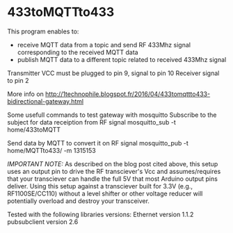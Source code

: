 # 433toMQTTto433
  This program enables to:  
  - receive MQTT data from a topic and send RF 433Mhz signal corresponding to the received MQTT data  
  - publish MQTT data to a different topic related to received 433Mhz signal

Transmitter VCC must be plugged to pin 9, signal to pin 10
Receiver signal to pin 2

More info on http://1technophile.blogspot.fr/2016/04/433tomqttto433-bidirectional-gateway.html

Some usefull commands to test gateway with mosquitto
Subscribe to the subject for data receiption from RF signal
mosquitto_sub -t home/433toMQTT

Send data by MQTT to convert it on RF signal
mosquitto_pub -t home/MQTTto433/ -m 1315153

*IMPORTANT NOTE:* As described on the blog post cited above, this setup uses an output pin to drive the RF transciever's Vcc and assumes/requires that your transciever can handle the full 5V that most Arduino output pins deliver.  Using this setup against a transciever built for 3.3V (e.g., RF1100SE/CC110) without a level shifter or other voltage reducer will potentially overload and destroy your transceiver.

Tested with the following libraries versions:
Ethernet version 1.1.2
pubsubclient version 2.6
